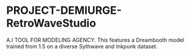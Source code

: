 # PROJECT-DEMIURGE-RetroWaveStudio
A.I TOOL FOR MODELING AGENCY. This features a Dreambooth model trained from 1.5 on a diverse Sythwave and Inkpunk dataset.

